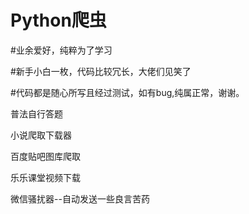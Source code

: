 # Python爬虫	

#业余爱好，纯粹为了学习

#新手小白一枚，代码比较冗长，大佬们见笑了

#代码都是随心所写且经过测试，如有bug,纯属正常，谢谢。

普法自行答题

小说爬取下载器

百度贴吧图库爬取

乐乐课堂视频下载

微信骚扰器--自动发送一些良言苦药


